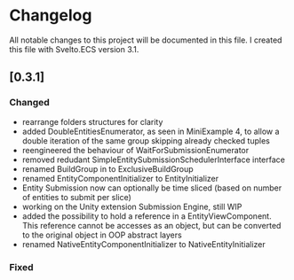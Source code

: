 # Changelog
All notable changes to this project will be documented in this file. I created this file with Svelto.ECS version 3.1.

## [0.3.1]

### Changed

* rearrange folders structures for clarity
* added DoubleEntitiesEnumerator, as seen in MiniExample 4, to allow a double iteration of the same group skipping already checked tuples
* reengineered the behaviour of WaitForSubmissionEnumerator
* removed redudant SimpleEntitySubmissionSchedulerInterface interface
* renamed BuildGroup in to ExclusiveBuildGroup
* renamed EntityComponentInitializer to EntityInitializer
* Entity Submission now can optionally be time sliced (based on number of entities to submit per slice)
* working on the Unity extension Submission Engine, still WIP
* added the possibility to hold a reference in a EntityViewComponent. This reference cannot be accesses as an object, but can be converted to the original object in OOP abstract layers
* renamed NativeEntityComponentInitializer to NativeEntityInitializer

### Fixed

